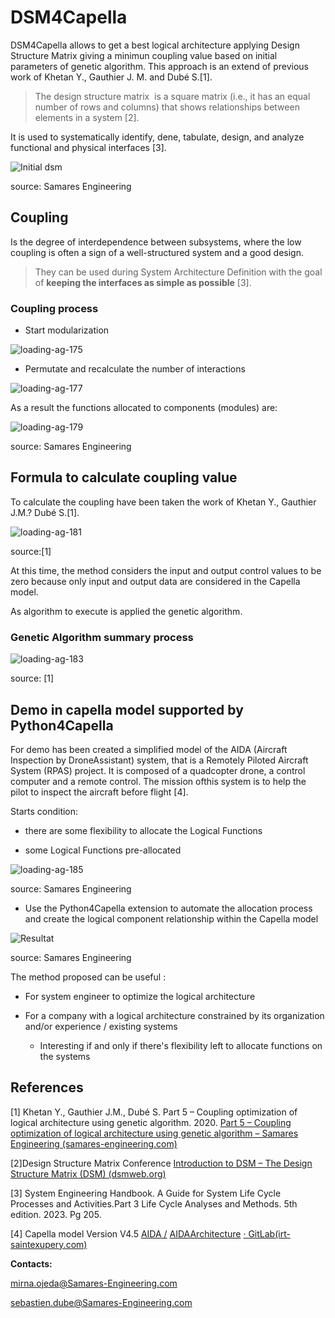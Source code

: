 # DSM4Capella

DSM4Capella allows to get a best logical architecture applying Design Structure Matrix giving a minimun coupling value based on initial parameters of genetic algorithm. This approach is an extend of previous work of Khetan Y., Gauthier J. M. and Dubé S.[1].

> The design structure matrix  is a square matrix (i.e., it has an equal number of rows and columns) that shows relationships between elements in a system [2].

It is used to systematically identify, dene, tabulate, design, and analyze functional and physical interfaces [3].

![Initial dsm](../DSM4Capella/icons/initial_dsm.png "initial DSM")

source: Samares Engineering

## Coupling

Is the degree of interdependence between subsystems, where the low coupling is often a sign of a well-structured system and a good design.

> They can be used during System Architecture Definition with the goal of **keeping the interfaces as simple as possible** [3].

### Coupling process

- Start modularization

![loading-ag-175](../DSM4Capella/icons/dsm_process.jpg)

- Permutate and recalculate the number of interactions

![loading-ag-177](../DSM4Capella/icons/dsm_result.jpg)

As a result the functions allocated to components (modules) are:

![loading-ag-179](../DSM4Capella/icons/dsm_result_diagram.png)

source: Samares Engineering

## Formula to calculate coupling value

To calculate the coupling have been taken the work of Khetan Y., Gauthier J.M.? Dubé S.[1].

![loading-ag-181](../DSM4Capella/icons/coupling_value_formula.jpg)

source:[1]

At this time, the method considers the input and output control values to be zero because only input and output data are considered in the Capella model.

As algorithm to execute is applied the genetic algorithm.

### Genetic Algorithm summary process

![loading-ag-183](../DSM4Capella/icons/GA%20Diagram.jpg)

source: [1]

## Demo in capella model supported by Python4Capella

For demo has been created a simplified model of the AIDA (Aircraft Inspection by DroneAssistant) system, that is a Remotely Piloted Aircraft System (RPAS) project. It is composed of a quadcopter drone, a control computer and a remote control. The mission ofthis system is to help the pilot to inspect the aircraft before flight [4].

Starts condition:

- there are some flexibility to allocate the Logical Functions 

- some Logical Functions pre-allocated

![loading-ag-185](../DSM4Capella/icons/lab_initial.jpg)

source: Samares Engineering

- Use the Python4Capella extension to automate the allocation process and create the logical component relationship within the Capella model

![Resultat](../DSM4Capella/icons/lab_result.jpg)

source: Samares Engineering

The method proposed can be useful :

* For system engineer to optimize the logical architecture

* For a company with a logical architecture constrained by its organization and/or experience / existing systems
  
  * Interesting if and only if there's flexibility left to allocate functions on the systems

## References

[1] Khetan Y., Gauthier J.M., Dubé S. Part 5 – Coupling optimization of logical architecture using genetic algorithm. 2020. [Part 5 – Coupling optimization of logical architecture using genetic algorithm – Samares Engineering (samares-engineering.com)](https://www.samares-engineering.com/en/2020/07/31/part-5-coupling-optimization-of-logical-architecture-using-genetic-algorithm/)

[2]Design Structure Matrix Conference [Introduction to DSM – The Design Structure Matrix (DSM) (dsmweb.org)](https://dsmweb.org/introduction-to-dsm/)

[3] System Engineering Handbook. A Guide for System Life Cycle Processes and Activities.Part 3 Life Cycle Analyses and Methods. 5th edition. 2023. Pg 205.

[4] Capella model Version V4.5 [AIDA /](https://sahara.irt-saintexupery.com/AIDA/AIDAArchitecture) [AIDAArchitecture](https://sahara.irt-saintexupery.com/AIDA/AIDAArchitecture) [· GitLab(irt-saintexupery.com)](https://sahara.irt-saintexupery.com/AIDA/AIDAArchitecture)

**Contacts:**

mirna.ojeda@Samares-Engineering.com

sebastien.dube@Samares-Engineering.com
